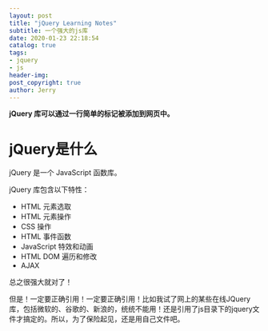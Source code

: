 ```yaml
---
layout: post
title: "jQuery Learning Notes"
subtitle: 一个强大的js库
date: 2020-01-23 22:18:54
catalog: true
tags: 
- jquery
- js
header-img: 
post_copyright: true
author: Jerry
---
```


**jQuery 库可以通过一行简单的标记被添加到网页中。**

# jQuery是什么

jQuery 是一个 JavaScript 函数库。

jQuery 库包含以下特性：

- HTML 元素选取
- HTML 元素操作
- CSS 操作
- HTML 事件函数
- JavaScript 特效和动画
- HTML DOM 遍历和修改
- AJAX

总之很强大就对了！

但是！一定要正确引用！一定要正确引用！比如我试了网上的某些在线JQuery库，包括微软的、谷歌的、新浪的，统统不能用！还是引用了js目录下的jquery文件才搞定的。所以，为了保险起见，还是用自己文件吧。